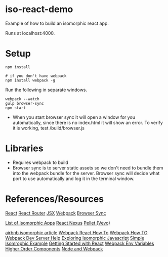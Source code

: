 # iso-react-demo
Example of how to build an isomorphic react app.

Runs at localhost:4000.

# Setup
```
npm install

# if you don't have webpack
npm install webpack -g
```

Run the following in separate windows.
```
webpack --watch
gulp browser-sync
npm start
```

* When you start browser sync it will open a window for you automatically,
since there is no index.html it will show an error. To verify it is working, test
/build/browser.js

# Libraries
* Requires webpack to build
* Browser sync is to server static assets so we don't need to bundle them
into the webpack bundle for the server. Browser sync will decide what port to
use automatically and log it in the terminal window.

# References/Resources
[React](https://facebook.github.io/react/)
[React Router](https://github.com/rackt/react-router)
[JSX](https://facebook.github.io/react/docs/jsx-in-depth.html)
[Webpack](https://webpack.github.io/)
[Browser Sync](http://www.browsersync.io/)

[List of Isomorphic Apps](http://isomorphic.net/)
[React Nexus](https://blog.rotenberg.io/isomorphic-apps-done-right-with-react-nexus/)
[Pellet (Vevo)](https://github.com/Rebelizer/pellet)

[airbnb isomorphic article](http://nerds.airbnb.com/isomorphic-javascript-future-web-apps/)
[Webpack React How To](http://www.christianalfoni.com/articles/2015_04_19_The-ultimate-webpack-setup)
[Webpack How TO](https://github.com/petehunt/webpack-howto)
[Webpack Dev Server Help](http://stackoverflow.com/questions/27532246/how-to-use-webpack-for-development-without-webpack-dev-server)
[Exploring Isomorphic Javascript](http://nicolashery.com/exploring-isomorphic-javascript/)
[Simple Isomrophic Example](http://jmfurlott.com/tutorial-setting-up-a-simple-isomorphic-react-app/)
[Getting Started with React](https://blog.risingstack.com/the-react-way-getting-started-tutorial/)
[Webpack Env Variables](http://nicolashery.com/using-environment-variables-with-webpack-and-divshot/)
[Higher Order Components](https://gist.github.com/sebmarkbage/ef0bf1f338a7182b6775)
[Node and Webpack](http://jlongster.com/Backend-Apps-with-Webpack--Part-II)

